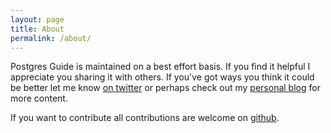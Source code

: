 ```yaml
---
layout: page
title: About
permalink: /about/
---
```


Postgres Guide is maintained on a best effort basis. If you find it helpful I appreciate you sharing it with others. If you've got ways you think it could be better let me know [on twitter](http://www.twitter.com/craigkerstiens) or perhaps check out my [personal blog](http://www.craigkerstiens.com) for more content.


If you want to contribute all contributions are welcome on [github](https://github.com/craigkerstiens/postgresguide.com).
